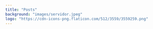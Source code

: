 ```yaml
---
title: "Posts"
background: "images/servidor.jpeg"
logo: "https://cdn-icons-png.flaticon.com/512/3559/3559259.png"
---
```

